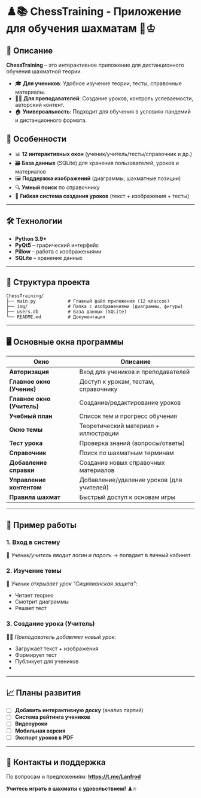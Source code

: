 # ♟️📚 ChessTraining - Приложение для обучения шахматам 🏫♔  

## 📝 Описание  
**ChessTraining** – это интерактивное приложение для дистанционного обучения шахматной теории.  
- 🎓 **Для учеников**: Удобное изучение теории, тесты, справочные материалы.  
- 👨‍🏫 **Для преподавателей**: Создание уроков, контроль успеваемости, авторский контент.  
- 🏠 **Универсальность**: Подходит для обучения в условиях пандемий и дистанционного формата.  

## 🌟 Особенности  
- 📊 **12 интерактивных окон** (ученик/учитель/тесты/справочник и др.)  
- 🗃️ **База данных** (SQLite) для хранения пользователей, уроков и материалов  
- 🖼️ **Поддержка изображений** (диаграммы, шахматные позиции)  
- 🔍 **Умный поиск** по справочнику  
- 📝 **Гибкая система создания уроков** (текст + изображения + тесты)  

---

## 🛠 Технологии  
- **Python 3.9+**  
- **PyQt5** – графический интерфейс  
- **Pillow** – работа с изображениями  
- **SQLite** – хранение данных  

---

## 📂 Структура проекта  
```
ChessTraining/  
├── main.py            # Главный файл приложения (12 классов)  
├── img/               # Папка с изображениями (диаграммы, фигуры)  
├── users.db           # База данных (SQLite)  
└── README.md          # Документация  
```

---

## 🖥️ Основные окна программы  
| Окно | Описание |  
|------|----------|  
| **Авторизация** | Вход для учеников и преподавателей |  
| **Главное окно (Ученик)** | Доступ к урокам, тестам, справочнику |  
| **Главное окно (Учитель)** | Создание/редактирование уроков |  
| **Учебный план** | Список тем и прогресс обучения |  
| **Окно темы** | Теоретический материал + иллюстрации |  
| **Тест урока** | Проверка знаний (вопросы/ответы) |  
| **Справочник** | Поиск по шахматным терминам |  
| **Добавление справки** | Создание новых справочных материалов |  
| **Управление контентом** | Добавление/удаление уроков (для учителей) |  
| **Правила шахмат** | Быстрый доступ к основам игры |  

---

## 📸 Пример работы  
### 1. **Вход в систему**  
👤 *Ученик/учитель вводит логин и пароль* → попадает в личный кабинет.  

### 2. **Изучение темы**  
📖 *Ученик открывает урок "Сицилианская защита"*:  
- Читает теорию  
- Смотрит диаграммы  
- Решает тест  

### 3. **Создание урока (Учитель)**  
👨‍🏫 *Преподаватель добавляет новый урок*:  
- Загружает текст + изображения  
- Формирует тест  
- Публикует для учеников
- 
---

## 📈 Планы развития  
- [ ] **Добавить интерактивную доску** (анализ партий)  
- [ ] **Система рейтинга учеников**  
- [ ] **Видеоуроки**  
- [ ] **Мобильная версия**  
- [ ] **Экспорт уроков в PDF**  

---

## 📌 Контакты и поддержка  
По вопросам и предложениям: **https://t.me/Lanfrod**  

**Учитесь играть в шахматы с удовольствием!** ♟️🔥
